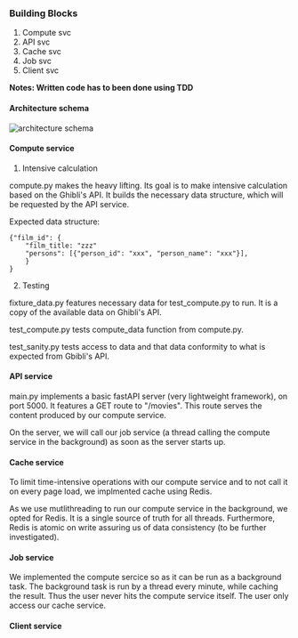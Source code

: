 ### Building Blocks

1. Compute svc
2. API svc
3. Cache svc
4. Job svc
6. Client svc

**Notes: Written code has to been done using TDD**

#### Architecture schema

![architecture schema](https://github.com/TestardR/intrvw_s/blob/master/architecture.png)

#### Compute service

1. Intensive calculation

compute.py makes the heavy lifting. Its goal is to make intensive calculation based on the Ghibli's API. It builds the necessary data structure, which will be requested by the API service.

Expected data structure:

```
{"film_id": {
    "film_title: "zzz"
    "persons": [{"person_id": "xxx", "person_name": "xxx"}],
    }
}
```

2. Testing

fixture_data.py features necessary data for test_compute.py to run. It is a copy of the available data on Ghibli's API.

test_compute.py tests compute_data function from compute.py.

test_sanity.py tests access to data and that data conformity to what is expected from Gbibli's API.

#### API service

main.py implements a basic fastAPI server (very lightweight framework), on port 5000. It features a GET route to "/movies". This route serves the content produced by our compute service.

On the server, we will call our job service (a thread calling the compute service in the background) as soon as the server starts up. 

#### Cache service

To limit time-intensive operations with our compute service and to not call it on every page load, we implmented cache using Redis.

As we use mutlithreading to run our compute service in the background, we opted for Redis. It is a single source of truth for all threads. Furthermore, Redis is atomic on write assuring us of data consistency (to be further investigated). 

#### Job service

We implemented the compute sercice so as it can be run as a background task. The background task is run by a thread every minute, while caching the result. Thus the user never hits the compute service itself. The user only access our cache service.

#### Client service

